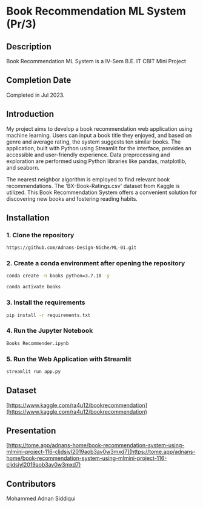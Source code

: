 # Book Recommendation ML System (Pr/3)

## Description

Book Recommendation ML System is a IV-Sem B.E. IT CBIT Mini Project

## Completion Date

Completed in Jul 2023. 

## Introduction

My project aims to develop a book recommendation web application using machine learning. Users can input a book title they enjoyed, and based on genre and average rating, the system suggests ten similar books. The application, built with Python using Streamlit for the interface, provides an accessible and user-friendly experience. Data preprocessing and exploration are performed using Python libraries like pandas, matplotlib, and seaborn. 

The nearest neighbor algorithm is employed to find relevant book recommendations. The 'BX-Book-Ratings.csv' dataset from Kaggle is utilized. This Book Recommendation System offers a convenient solution for discovering new books and fostering reading habits.

## Installation

### 1. Clone the repository

```bash
https://github.com/Adnans-Design-Niche/ML-01.git
```

### 2. Create a conda environment after opening the repository

```bash
conda create -n books python=3.7.10 -y
```

```bash
conda activate books
```


### 3. Install the requirements

```bash
pip install -r requirements.txt
```

### 4. Run the Jupyter Notebook

```bash
Books Recommender.ipynb
```

### 5. Run the Web Application with Streamlit

```bash
streamlit run app.py
```

## Dataset

[https://www.kaggle.com/ra4u12/bookrecommendation](https://www.kaggle.com/ra4u12/bookrecommendation)

## Presentation

[https://tome.app/adnans-home/book-recommendation-system-using-mlmini-project-116-cljdsiyl2019aob3av0w3mxd7](https://tome.app/adnans-home/book-recommendation-system-using-mlmini-project-116-cljdsiyl2019aob3av0w3mxd7)

## Contributors

Mohammed Adnan Siddiqui
